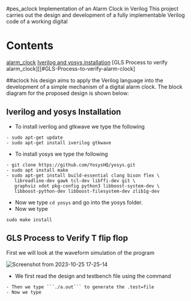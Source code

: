 #pes_aclock
 Implementation of an Alarm Clock in Verilog
This project carries out the design and development of a fully implementable Verilog code of a working digital
# Contents
[alarm_clock](#alram_clock_introduction)
[Iverilog and yosys installation](#iverilog-and-yosys-installation)
 [GLS Process to verify alarm_clock][[#GLS-Process-to-verify-alarm-clock]

 
 ##aclock
 his design aims to apply the Verilog language into the
development of a simple mechanism of a digital alarm clock. The block diagram for the proposed design is shown below:

## Iverilog and yosys Installation
- To install iverilog and gtkwave we type the following
```
- sudo apt-get update
- sudo apt-get install iverilog gtkwave
```

- To install yosys we type the following
```
- git clone https://github.com/YosysHQ/yosys.git
- sudo apt install make
- sudo apt-get install build-essential clang bison flex \
   libreadline-dev gawk tcl-dev libffi-dev git \
   graphviz xdot pkg-config python3 libboost-system-dev \
   libboost-python-dev libboost-filesystem-dev zlib1g-dev
```

- Now we type ```cd yosys``` and go into the yosys folder.
- Now we type
```
sudo make install
```
## GLS Process to Verify T flip flop


First we will look at the waveform simulation of the program 

![Screenshot from 2023-10-25 17-25-14](https://github.com/Shrachinag/pes_alarm_clock/assets/119600435/9c1feff8-f0c3-41bb-8635-6c4654aff1d6)
- We first read the design and testbench file using the command
```iverilog pes_aclock.v pes_aclock_tb.v
- Then we type ```./a.out``` to generate the .test=file
- Now we type








